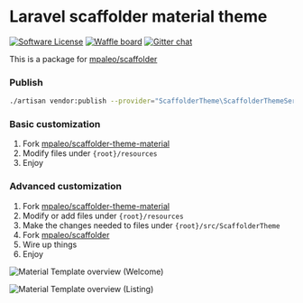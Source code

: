 # Laravel scaffolder material theme
[![Software License](https://img.shields.io/badge/license-MIT-blue.svg?style=flat-square)](LICENSE)
[![Waffle board](https://img.shields.io/badge/board-on%20waffle-blue.svg?style=flat-square)](https://waffle.io/mpaleo/scaffolder-theme-material)
[![Gitter chat](https://img.shields.io/badge/chat-on%20gitter-blue.svg?style=flat-square)](https://gitter.im/mpaleo/scaffolder-theme-material)

This is a package for [mpaleo/scaffolder](https://github.com/mpaleo/scaffolder)

### Publish
```bash
./artisan vendor:publish --provider="ScaffolderTheme\ScaffolderThemeServiceProvider" --force
````

### Basic customization
1. Fork [mpaleo/scaffolder-theme-material](https://github.com/mpaleo/scaffolder-theme-material)
2. Modify files under `{root}/resources`
3. Enjoy

### Advanced customization
1. Fork [mpaleo/scaffolder-theme-material](https://github.com/mpaleo/scaffolder-theme-material)
2. Modify or add files under `{root}/resources`
3. Make the changes needed to files under `{root}/src/ScaffolderTheme`
4. Fork [mpaleo/scaffolder](https://github.com/mpaleo/scaffolder)
5. Wire up things
6. Enjoy

![Material Template overview (Welcome)](https://cloud.githubusercontent.com/assets/5132565/12154007/ca64eb76-b49b-11e5-9e6f-23970c3da715.png)

![Material Template overview (Listing)](https://cloud.githubusercontent.com/assets/5132565/12154040/03b05bc2-b49c-11e5-8b27-14a9345f7757.png)
